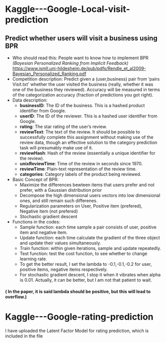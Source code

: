 # Kaggle---Google-Local-visit-prediction
## Predict whether users will visit a business using BPR
* Who should read this: People want to know how to implement BPR *(Bayesian Personalized Ranking from Implicit Feedback)* 
https://www.ismll.uni-hildesheim.de/pub/pdfs/Rendle_et_al2009-Bayesian_Personalized_Ranking.pdf
* Competition description: Predict given a (user,business) pair from 'pairs Visit.txt' whether the user visited the business (really, whether it was one of the business they reviewed). Accuracy will be measured in terms of the categorization accuracy (fraction of predictions you got right).
* Data description: 
    - **businessID**: The ID of the business. This is a hashed product identifier from Google.
    - **userID**: The ID of the reviewer. This is a hashed user identifier from Google.
    - **rating**: The star rating of the user’s review.
    - **reviewText**: The text of the review. It should be possible to successfully complete this assignment without making use of the review data, though an effective solution to the category prediction task will presumably make use of it.
    - **reviewHash**: Hash of the review (essentially a unique identifier for the review).
    - **unixReviewTime**: Time of the review in seconds since 1970.
    - **reviewTime**: Plain-text representation of the review time.
    - **categories**: Category labels of the product being reviewed.
* Basic Concept of BPR:
    - Maximize the differences bewteen items that users prefer and not prefer, with a Gaussian distribution prior
    - Decompose the high dimensional users vectors into low dimensional ones, and still remain such differenes.
    - Regularization parameters on User, Positive item (prefered), Negative item (not prefered)
    - Stochastic gradient descent
* Functions in the codes:
    - Sample function: each time sample a pair consists of user, positive item and negative item.
    - Update function: each time calculate the gradient of the three object and update their values simultaneously.
    - Train function: within given iterations, sample and update repeatedly.
    - Test function: test the cost function, to see whether to change learning rate.
    - To get the better result, I set the lambda to -0.1,-0.1,-0.2 for user, positive items, negative items respectively.
    - For stochastic gradient descent, I stop it when it vibrates when alpha is 0.01. Actually, it can be better, but I am not that patient to wait.
#### ( In the paper, it is said lambda should be positive, but this will lead to overflow.)

# Kaggle---Google-rating-prediction

I have uploaded the Latent Factor Model for rating prediction, which is included in the file
